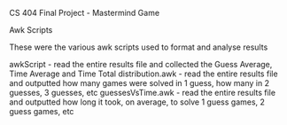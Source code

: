 CS 404 Final Project - Mastermind Game

Awk Scripts

These were the various awk scripts used to format and analyse results

awkScript - read the entire results file and collected the Guess Average, Time Average and Time Total
distribution.awk - read the entire results file and outputted how many games were solved in 1 guess, how many in 2 guesses, 3 guesses, etc
guessesVsTime.awk - read the entire results file and outputted how long it took, on average, to solve 1 guess games, 2 guess games, etc